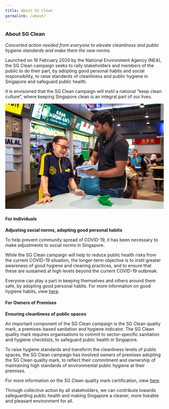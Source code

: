 ```yaml
---
title: About SG Clean
permalink: /about/
---
```


### About SG Clean

*Concerted action needed from everyone to elevate cleanliness and public hygiene standards and make them the new norms.*
  
Launched on 16 February 2020 by the National Environment Agency (NEA), the SG Clean campaign seeks to rally stakeholders and members of the public to do their part, by adopting good personal habits and social responsibility, to raise standards of cleanliness and public hygiene in Singapore and safeguard public health.

It is envisioned that the SG Clean campaign will instil a national “keep clean culture”, where keeping Singapore clean is an integral part of our lives.

![Getting SG Clean certified](/images/hawker1.jpg)

#### For individuals

**Adjusting social norms, adopting good personal habits**

To help prevent community spread of COVID-19, it has been necessary to make adjustments to social norms in Singapore.

While the SG Clean campaign will help to reduce public health risks from the current COVID-19 situation, the longer-term objective is to instil greater awareness of good hygiene and cleaning practices, and to ensure that these are sustained at high levels beyond the current COVID-19 outbreak.

Everyone can play a part in keeping themselves and others around them safe, by adopting good personal habits.
For more information on good hygiene habits, view [here](/resources/posters).

#### For Owners of Premises

**Ensuring cleanliness of public spaces**

An important component of the SG Clean campaign is the SG Clean quality mark, a premises-based sanitation and hygiene indicator. The SG Clean quality mark requires organisations to commit to sector-specific sanitation and hygiene checklists, to safeguard public health in Singapore.

To raise hygiene standards and transform the cleanliness levels of public spaces, the SG Clean campaign has involved owners of premises adopting the SG Clean quality mark, to reflect their commitment and ownership of maintaining high standards of environmental public hygiene at their premises.  

For more information on the SG Clean quality mark certification, view [here](/join/for-owners/how-to-be-certified/).

Through collective action by all stakeholders, we can contribute towards safeguarding public health and making Singapore a cleaner, more liveable and pleasant environment for all.

 
